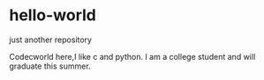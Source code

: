 # hello-world
just another repository

Codecworld here,I like c and python.
I am a college student and will graduate this summer.
